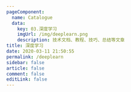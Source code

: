 ```yaml
---
pageComponent: 
  name: Catalogue
  data: 
    key: 03.深度学习
    imgUrl: /img/deeplearn.png
    description: 技术文档、教程、技巧、总结等文章
title: 深度学习
date: 2020-03-11 21:50:55
permalink: /deeplearn
sidebar: false
article: false
comment: false
editLink: false
---
```

